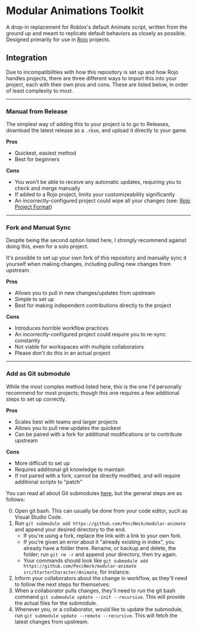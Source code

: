 # Modular Animations Toolkit
A drop-in replacement for Roblox's default Animate script, written from the ground up and meant to replicate default behaviors as closely as possible. Designed primarily for use in [Rojo](https://github.com/rojo-rbx/rojo) projects.

## Integration
Due to incompatibilities with how this repository is set up and how Rojo handles projects, there are three different ways to import this into your project, each with their own pros and cons. These are listed below, in order of least complexity to most.

---
### Manual from Release
The simplest way of adding this to your project is to go to Releases, download the latest release as a `.rbxm`, and upload it directly to your game.

__Pros__
- Quickest, easiest method
- Best for beginners

__Cons__
- You won't be able to receive any automatic updates, requiring you to check and merge manually
- If added to a Rojo project, limits your customizeability significantly
- An incorrectly-configured project could wipe all your changes (see: [Rojo Project Format](https://rojo.space/docs/v7/project-format/#instance-description))

---
### Fork and Manual Sync
Despite being the second option listed here, I *strongly* recommend against doing this, even for a solo project.

It's possible to set up your own fork of this repository and manually sync it yourself when making changes, including pulling new changes from upstream.

__Pros__
- Allows you to pull in new changes/updates from upstream
- Simple to set up
- Best for making independent contributions directly to the project

__Cons__
- Introduces horrible workflow practices
- An incorrectly-configured project could require you to re-sync constantly
- Not viable for workspaces with multiple collaborators
- Please don't do this in an actual project

---
### Add as Git submodule
While the most complex method listed here, this is the one I'd personally recommend for most projects; though this one requires a few additional steps to set up correctly.

__Pros__
- Scales best with teams and larger projects
- Allows you to pull new updates the quickest
- Can be paired with a fork for additional modifications or to contribute upstream

__Cons__
- More difficult to set up
- Requires additional git knowledge to maintain
- If not paired with a fork, cannot be directly modified, and will require additional scripts to "patch"

You can read all about Git submodules [here](https://git-scm.com/book/en/v2/Git-Tools-Submodules), but the general steps are as follows:

0. Open git bash. This can usually be done from your code editor, such as Visual Studio Code.
1. Run `git submodule add https://github.com/PeccNeck/modular-animate` and append your desired directory to the end.
    - If you're using a fork, replace the link with a link to your own fork.
    - If you're given an error about it "already existing in index", you already have a folder there. Rename, or backup and delete, the folder; run `git rm -r` and append your directory, then try again.
    - Your commands should look like `git submodule add https://github.com/PeccNeck/modular-animate src/StarterCharacter/Animate`, for instance.
2. Inform your collaborators about the change in workflow, as they'll need to follow the next steps for themselves:
3. When a collaborator pulls changes, they'll need to run the git bash command `git submodule update --init --recursive`. This will provide the actual files for the submodule.
4. Whenever you, or a collaborator, would like to update the submodule, run `git submodule update --remote --recursive`. This will fetch the latest changes from upstream.